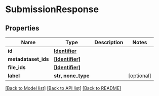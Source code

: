 # SubmissionResponse


## Properties
Name | Type | Description | Notes
------------ | ------------- | ------------- | -------------
**id** | [**Identifier**](Identifier.md) |  | 
**metadataset_ids** | [**[Identifier]**](Identifier.md) |  | 
**file_ids** | [**[Identifier]**](Identifier.md) |  | 
**label** | **str, none_type** |  | [optional] 

[[Back to Model list]](../README.md#documentation-for-models) [[Back to API list]](../README.md#documentation-for-api-endpoints) [[Back to README]](../README.md)


